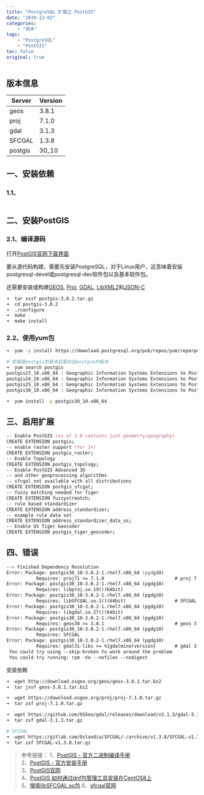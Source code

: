 ```yaml
---
title: "PostgreSQL 扩展之 PostGIS"
date: "2019-12-03"
categories:
    - "技术"
tags:
    - "PostgreSQL"
    - "PostGIS"
toc: false
original: true
---
```


## 版本信息

| Server  | Version |
| ------- | ------- |
| geos    | 3.8.1   |
| proj    | 7.1.0   |
| gdal    | 3.1.3   |
| SFCGAL  | 1.3.8   |
| postgis | 30_10   |

## 一、安装依赖

### 1.1、

``` zsh

```

## 二、安装PostGIS

### 2.1、编译源码

打开[PostGIS官网下载界面](http://www.postgis.net/source/)

要从源代码构建，需要先安装PostgreSQL，对于Linux用户，这意味着安装postgresql-devel或postgresql-dev软件包以及基本软件包。

还需要安装或构建[GEOS](http://trac.osgeo.org/geos), [Proj](https://proj.org/), [GDAL](http://gdal.org/), [LibXML2](http://www.xmlsoft.org/)和[JSON-C](https://github.com/json-c/json-c)

``` zsh
➜  tar xvzf postgis-3.0.2.tar.gz
➜  cd postgis-3.0.2
➜  ./configure
➜  make
➜  make install
```

### 2.2、使用yum包

``` zsh
➜  yum -y install https://download.postgresql.org/pub/repos/yum/reporpms/EL-7-x86_64/pgdg-redhat-repo-latest.noarch.rpm

# 前面是postgis的版本后面对应postgre的版本
➜  yum search postgis
postgis23_10.x86_64 : Geographic Information Systems Extensions to PostgreSQL
postgis24_10.x86_64 : Geographic Information Systems Extensions to PostgreSQL
postgis25_10.x86_64 : Geographic Information Systems Extensions to PostgreSQL
postgis30_10.x86_64 : Geographic Information Systems Extensions to PostgreSQL

➜  yum install -y postgis30_10.x86_64
```

## 三、启用扩展

``` zsh
-- Enable PostGIS (as of 3.0 contains just geometry/geography)
CREATE EXTENSION postgis;
-- enable raster support (for 3+)
CREATE EXTENSION postgis_raster;
-- Enable Topology
CREATE EXTENSION postgis_topology;
-- Enable PostGIS Advanced 3D
-- and other geoprocessing algorithms
-- sfcgal not available with all distributions
CREATE EXTENSION postgis_sfcgal;
-- fuzzy matching needed for Tiger
CREATE EXTENSION fuzzystrmatch;
-- rule based standardizer
CREATE EXTENSION address_standardizer;
-- example rule data set
CREATE EXTENSION address_standardizer_data_us;
-- Enable US Tiger Geocoder
CREATE EXTENSION postgis_tiger_geocoder;
```

## 四、错误

``` zsh
--> Finished Dependency Resolution
Error: Package: postgis30_10-3.0.2-1.rhel7.x86_64 (pgdg10)
           Requires: proj71 >= 7.1.0                          # proj 7.1.0
Error: Package: postgis30_10-3.0.2-1.rhel7.x86_64 (pgdg10)
           Requires: libproj.so.19()(64bit)
Error: Package: postgis30_10-3.0.2-1.rhel7.x86_64 (pgdg10)
           Requires: libSFCGAL.so.1()(64bit)                  # SFCGAL
Error: Package: postgis30_10-3.0.2-1.rhel7.x86_64 (pgdg10)
           Requires: libgdal.so.27()(64bit)
Error: Package: postgis30_10-3.0.2-1.rhel7.x86_64 (pgdg10)
           Requires: geos38 >= 3.8.1                          # geos 3.8.1
Error: Package: postgis30_10-3.0.2-1.rhel7.x86_64 (pgdg10)
           Requires: SFCGAL
Error: Package: postgis30_10-3.0.2-1.rhel7.x86_64 (pgdg10)
           Requires: gdal31-libs >= %{gdalminorversion}       # gdal 3.1 以上版本
 You could try using --skip-broken to work around the problem
 You could try running: rpm -Va --nofiles --nodigest
```

安装依赖

``` zsh
➜  wget http://download.osgeo.org/geos/geos-3.8.1.tar.bz2
➜  tar jxvf geos-3.8.1.tar.bz2

➜  wget https://download.osgeo.org/proj/proj-7.1.0.tar.gz
➜  tar zxf proj-7.1.0.tar.gz

➜  wget https://github.com/OSGeo/gdal/releases/download/v3.1.3/gdal-3.1.3.tar.gz
➜  tar zxf gdal-3.1.3.tar.gz

# SFCGAL
➜  wget https://gitlab.com/Oslandia/SFCGAL/-/archive/v1.3.8/SFCGAL-v1.3.8.tar.gz
➜  tar zxf SFCGAL-v1.3.8.tar.gz
```

> 参考链接：
> 1、[PostGIS - 官方二进制编译手册](http://www.postgis.net/source/)  
> 2、[PostGIS - 官方安装手册](http://www.postgis.net/install/)  
> 3、[PostGIS官网](http://www.postgis.org/)  
> 4、[PostGIS 如何通过dnf包管理工具安装在CentOS8上](https://people.planetpostgresql.org/devrim/index.php?/archives/102-Installing-PostGIS-3.0-and-PostgreSQL-12-on-CentOS-8.html)  
> 5、[搜索libSFCGAL.so包](https://rpm.pbone.net/index.php3/stat/3/srodzaj/1/search/libSFCGAL.so.1%28%29%2864bit%29)
> 6、[sfcgal官网](http://www.sfcgal.org/)
>